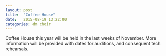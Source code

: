 ```yaml
---
layout: post
title:  "Coffee House"
date:   2015-08-19 13:22:00
categories: dm choir
---
```

Coffee House this year will be held in the last weeks of November. More information will be provided with dates for auditions, and consequent tech rehearsals.
